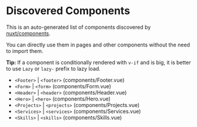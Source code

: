 # Discovered Components

This is an auto-generated list of components discovered by [nuxt/components](https://github.com/nuxt/components).

You can directly use them in pages and other components without the need to import them.

**Tip:** If a component is conditionally rendered with `v-if` and is big, it is better to use `Lazy` or `lazy-` prefix to lazy load.

- `<Footer>` | `<footer>` (components/Footer.vue)
- `<Form>` | `<form>` (components/Form.vue)
- `<Header>` | `<header>` (components/Header.vue)
- `<Hero>` | `<hero>` (components/Hero.vue)
- `<Projects>` | `<projects>` (components/Projects.vue)
- `<Services>` | `<services>` (components/Services.vue)
- `<Skills>` | `<skills>` (components/Skills.vue)
